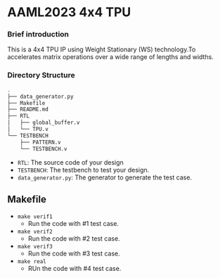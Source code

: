 # AAML2023 4x4 TPU

### Brief introduction 
This is a 4x4 TPU IP using Weight Stationary (WS) technology.To accelerates matrix operations over a wide range of lengths and widths.

### Directory Structure
```bash
.
├── data_generator.py
├── Makefile
├── README.md
├── RTL
│   ├── global_buffer.v
│   └── TPU.v
└── TESTBENCH
    ├── PATTERN.v
    └── TESTBENCH.v
```

- `RTL`: The source code of your design
- `TESTBENCH`: The testbench to test your design.
- `data_generator.py`: The generator to generate the test case.


## Makefile
- `make verif1`
    - Run the code with #1 test case.
- `make verif2`
    - Run the code with #2 test case.
- `make verif3`
    - Run the code with #3 test case.
- `make real`
    - RUn the code with #4 test case.



